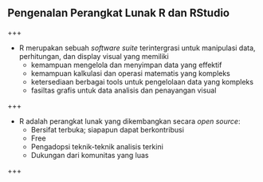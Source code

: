 ## Pengenalan Perangkat Lunak R dan RStudio

+++

- R merupakan sebuah _software suite_ terintergrasi untuk manipulasi data, perhitungan, dan display visual yang memiliki
    - kemampuan mengelola dan menyimpan data yang effektif
    - kemampuan kalkulasi dan operasi matematis yang kompleks
    - ketersediaan berbagai tools untuk pengelolaan data yang kompleks
    - fasiltas grafis untuk data analisis dan penayangan visual
 
 +++
 - R adalah perangkat lunak yang dikembangkan secara _open source_:
    - Bersifat terbuka; siapapun dapat berkontribusi
    - Free
    - Pengadopsi teknik-teknik analisis terkini
    - Dukungan dari komunitas yang luas
    
 +++
